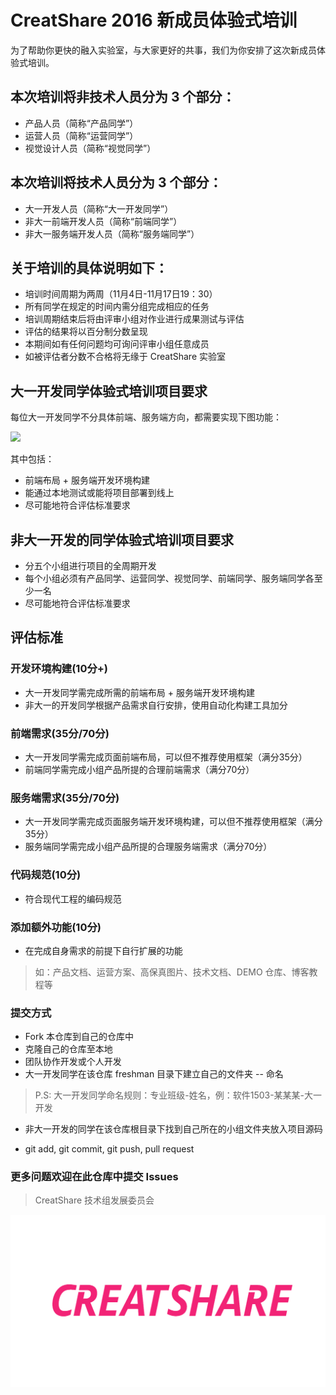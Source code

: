 # CreatShare 2016 新成员体验式培训

为了帮助你更快的融入实验室，与大家更好的共事，我们为你安排了这次新成员体验式培训。

## 本次培训将非技术人员分为 3 个部分：

* 产品人员（简称“产品同学”）
* 运营人员（简称“运营同学”）
* 视觉设计人员（简称“视觉同学”）

## 本次培训将技术人员分为 3 个部分：

* 大一开发人员（简称“大一开发同学”）
* 非大一前端开发人员（简称“前端同学”）
* 非大一服务端开发人员（简称“服务端同学”）

## 关于培训的具体说明如下：

* 培训时间周期为两周（11月4日-11月17日19：30）
* 所有同学在规定的时间内需分组完成相应的任务
* 培训周期结束后将由评审小组对作业进行成果测试与评估
* 评估的结果将以百分制分数呈现
* 本期间如有任何问题均可询问评审小组任意成员
* 如被评估者分数不合格将无缘于 CreatShare 实验室

## 大一开发同学体验式培训项目要求

每位大一开发同学不分具体前端、服务端方向，都需要实现下图功能：

![](./demo-template.png)

其中包括：

* 前端布局 + 服务端开发环境构建
* 能通过本地测试或能将项目部署到线上
* 尽可能地符合评估标准要求

## 非大一开发的同学体验式培训项目要求

* 分五个小组进行项目的全周期开发
* 每个小组必须有产品同学、运营同学、视觉同学、前端同学、服务端同学各至少一名
* 尽可能地符合评估标准要求

## 评估标准

### 开发环境构建(10分+) 

* 大一开发同学需完成所需的前端布局 + 服务端开发环境构建
* 非大一的开发同学根据产品需求自行安排，使用自动化构建工具加分

### 前端需求(35分/70分) 

* 大一开发同学需完成页面前端布局，可以但不推荐使用框架（满分35分）
* 前端同学需完成小组产品所提的合理前端需求（满分70分）

### 服务端需求(35分/70分) 

* 大一开发同学需完成页面服务端开发环境构建，可以但不推荐使用框架（满分35分）
* 服务端同学需完成小组产品所提的合理服务端需求（满分70分）

### 代码规范(10分) 

* 符合现代工程的编码规范

### 添加额外功能(10分) 

* 在完成自身需求的前提下自行扩展的功能

> 如：产品文档、运营方案、高保真图片、技术文档、DEMO 仓库、博客教程等

### 提交方式

* Fork 本仓库到自己的仓库中
* 克隆自己的仓库至本地
* 团队协作开发或个人开发
* 大一开发同学在该仓库 freshman 目录下建立自己的文件夹 -- 命名

> P.S: 大一开发同学命名规则：专业班级-姓名，例：软件1503-某某某-大一开发

* 非大一开发的同学在该仓库根目录下找到自己所在的小组文件夹放入项目源码

* git add, git commit, git push, pull request

### 更多问题欢迎在此仓库中提交 Issues

> CreatShare 技术组发展委员会

![](./CreatShare-logo-pink.png)

